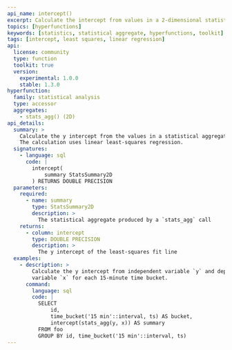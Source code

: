 ```yaml
---
api_name: intercept()
excerpt: Calculate the intercept from values in a 2-dimensional statistical aggregate
topics: [hyperfunctions]
keywords: [statistics, statistical aggregate, hyperfunctions, toolkit]
tags: [intercept, least squares, linear regression]
api:
  license: community
  type: function
  toolkit: true
  version:
    experimental: 1.0.0
    stable: 1.3.0
hyperfunction:
  family: statistical analysis
  type: accessor
  aggregates:
    - stats_agg() (2D)
api_details:
  summary: >
    Calculate the y intercept from the values in a statistical aggregate.
    The calculation uses linear least-squares regression.
  signatures:
    - language: sql
      code: |
        intercept(
            summary StatsSummary2D
        ) RETURNS DOUBLE PRECISION
  parameters:
    required:
      - name: summary
        type: StatsSummary2D
        description: >
          The statistical aggregate produced by a `stats_agg` call
    returns:
      - column: intercept
        type: DOUBLE PRECISION
        description: >
          The y intercept of the least-squares fit line
  examples:
    - description: >
        Calculate the y intercept from independent variable `y` and dependent
        variable `x` for each 15-minute time bucket.
      command:
        language: sql
        code: |
          SELECT
              id,
              time_bucket('15 min'::interval, ts) AS bucket,
              intercept(stats_agg(y, x)) AS summary
          FROM foo
          GROUP BY id, time_bucket('15 min'::interval, ts)
---
```


